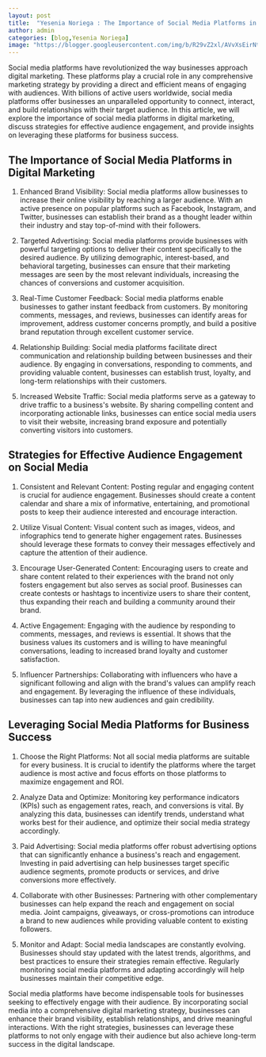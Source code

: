 ```yaml
---
layout: post
title:  "Yesenia Noriega : The Importance of Social Media Platforms in Digital Marketing: Strategies for Success"
author: admin
categories: [blog,Yesenia Noriega]
image: "https://blogger.googleusercontent.com/img/b/R29vZ2xl/AVvXsEirNtNi0vgIUh2Mi8esza2zEKY2zhsHzrJWkrhvvjRZ9QP3IAqg3ttHoFKdECfei-1vZV8vXBPTIAlC59dBYMKXK9RmOgqje0-UsGhynnrvQbdTeGkKsrPo-KUhwrZzUW-94j3t1cMuIcvpWBn2Xy5rG4-vdsgf500skoyTLrmzhRh_PbHvMGtKccBt9GDZ/s1600/Yesenia%20Noriega.jpg"
---
```





<p>Social media platforms have revolutionized the way businesses approach digital marketing. These platforms play a crucial role in any comprehensive marketing strategy by providing a direct and efficient means of engaging with audiences. With billions of active users worldwide, social media platforms offer businesses an unparalleled opportunity to connect, interact, and build relationships with their target audience. In this article, we will explore the importance of social media platforms in digital marketing, discuss strategies for effective audience engagement, and provide insights on leveraging these platforms for business success.</p>
<h2>The Importance of Social Media Platforms in Digital Marketing</h2>
<ol>
<li>
<p>Enhanced Brand Visibility: Social media platforms allow businesses to increase their online visibility by reaching a larger audience. With an active presence on popular platforms such as Facebook, Instagram, and Twitter, businesses can establish their brand as a thought leader within their industry and stay top-of-mind with their followers.</p>
</li>
<li>
<p>Targeted Advertising: Social media platforms provide businesses with powerful targeting options to deliver their content specifically to the desired audience. By utilizing demographic, interest-based, and behavioral targeting, businesses can ensure that their marketing messages are seen by the most relevant individuals, increasing the chances of conversions and customer acquisition.</p>
</li>
<li>
<p>Real-Time Customer Feedback: Social media platforms enable businesses to gather instant feedback from customers. By monitoring comments, messages, and reviews, businesses can identify areas for improvement, address customer concerns promptly, and build a positive brand reputation through excellent customer service.</p>
</li>
<li>
<p>Relationship Building: Social media platforms facilitate direct communication and relationship building between businesses and their audience. By engaging in conversations, responding to comments, and providing valuable content, businesses can establish trust, loyalty, and long-term relationships with their customers.</p>
</li>
<li>
<p>Increased Website Traffic: Social media platforms serve as a gateway to drive traffic to a business's website. By sharing compelling content and incorporating actionable links, businesses can entice social media users to visit their website, increasing brand exposure and potentially converting visitors into customers.</p>
</li>
</ol>
<h2>Strategies for Effective Audience Engagement on Social Media</h2>
<ol>
<li>
<p>Consistent and Relevant Content: Posting regular and engaging content is crucial for audience engagement. Businesses should create a content calendar and share a mix of informative, entertaining, and promotional posts to keep their audience interested and encourage interaction.</p>
</li>
<li>
<p>Utilize Visual Content: Visual content such as images, videos, and infographics tend to generate higher engagement rates. Businesses should leverage these formats to convey their messages effectively and capture the attention of their audience.</p>
</li>
<li>
<p>Encourage User-Generated Content: Encouraging users to create and share content related to their experiences with the brand not only fosters engagement but also serves as social proof. Businesses can create contests or hashtags to incentivize users to share their content, thus expanding their reach and building a community around their brand.</p>
</li>
<li>
<p>Active Engagement: Engaging with the audience by responding to comments, messages, and reviews is essential. It shows that the business values its customers and is willing to have meaningful conversations, leading to increased brand loyalty and customer satisfaction.</p>
</li>
<li>
<p>Influencer Partnerships: Collaborating with influencers who have a significant following and align with the brand's values can amplify reach and engagement. By leveraging the influence of these individuals, businesses can tap into new audiences and gain credibility.</p>
</li>
</ol>
<h2>Leveraging Social Media Platforms for Business Success</h2>
<ol>
<li>
<p>Choose the Right Platforms: Not all social media platforms are suitable for every business. It is crucial to identify the platforms where the target audience is most active and focus efforts on those platforms to maximize engagement and ROI.</p>
</li>
<li>
<p>Analyze Data and Optimize: Monitoring key performance indicators (KPIs) such as engagement rates, reach, and conversions is vital. By analyzing this data, businesses can identify trends, understand what works best for their audience, and optimize their social media strategy accordingly.</p>
</li>
<li>
<p>Paid Advertising: Social media platforms offer robust advertising options that can significantly enhance a business's reach and engagement. Investing in paid advertising can help businesses target specific audience segments, promote products or services, and drive conversions more effectively.</p>
</li>
<li>
<p>Collaborate with other Businesses: Partnering with other complementary businesses can help expand the reach and engagement on social media. Joint campaigns, giveaways, or cross-promotions can introduce a brand to new audiences while providing valuable content to existing followers.</p>
</li>
<li>
<p>Monitor and Adapt: Social media landscapes are constantly evolving. Businesses should stay updated with the latest trends, algorithms, and best practices to ensure their strategies remain effective. Regularly monitoring social media platforms and adapting accordingly will help businesses maintain their competitive edge.</p>
</li>
</ol>
<p>Social media platforms have become indispensable tools for businesses seeking to effectively engage with their audience. By incorporating social media into a comprehensive digital marketing strategy, businesses can enhance their brand visibility, establish relationships, and drive meaningful interactions. With the right strategies, businesses can leverage these platforms to not only engage with their audience but also achieve long-term success in the digital landscape.</p>






